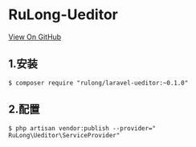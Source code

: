 # RuLong-Ueditor

[View On GitHub](https://github.com/cjango/RuLongUeditor)

## 1.安装
```
$ composer require "rulong/laravel-ueditor:~0.1.0"
```

## 2.配置
```
$ php artisan vendor:publish --provider=" RuLong\Ueditor\ServiceProvider"
```
